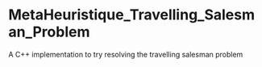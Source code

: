# MetaHeuristique_Travelling_Salesman_Problem
A C++ implementation to try resolving the travelling salesman problem
